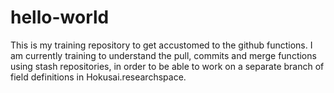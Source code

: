 # hello-world
This is my training repository to get accustomed to the github functions. 
I am currently training to understand the pull, commits and merge functions using stash repositories, in order to be able to work on a separate branch of field definitions in Hokusai.researchspace.
